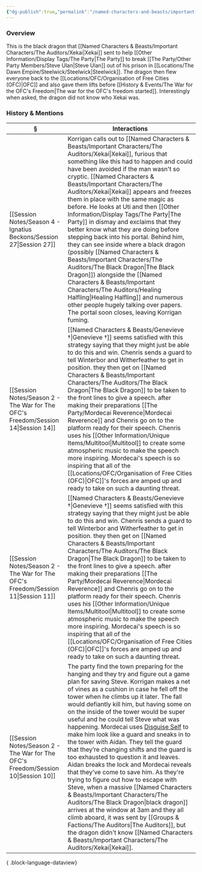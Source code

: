 ```yaml
---
{"dg-publish":true,"permalink":"/named-characters-and-beasts/important-characters/the-auditors/the-black-dragon/","tags":["NPC","Important"],"updated":"2025-06-10T19:10:58.352+01:00"}
---
```



### Overview
This is the black dragon that [[Named Characters & Beasts/Important Characters/The Auditors/Xekai\|Xekai]] sent to help [[Other Information/Display Tags/The Party\|The Party]] to break [[The Party/Other Party Members/Steve Ulan\|Steve Ulan]] out of his prison in [[Locations/The Dawn Empire/Steelwick/Steelwick\|Steelwick]]. The dragon then flew everyone back to the [[Locations/OFC/Organisation of Free Cities (OFC)\|OFC]] and also gave them lifts before [[History & Events/The War for the OFC's Freedom\|The war for the OFC's freedom started]]. Interestingly when asked, the dragon did not know who Xekai was. 

### History & Mentions
| §                                                                                    | Interactions                                                                                                                                                                                                                                                                                                                                                                                                                                                                                                                                                                                                                                                                                                                                                                                                                                                                                                                                           |
| ------------------------------------------------------------------------------------ | ------------------------------------------------------------------------------------------------------------------------------------------------------------------------------------------------------------------------------------------------------------------------------------------------------------------------------------------------------------------------------------------------------------------------------------------------------------------------------------------------------------------------------------------------------------------------------------------------------------------------------------------------------------------------------------------------------------------------------------------------------------------------------------------------------------------------------------------------------------------------------------------------------------------------------------------------------ |
| [[Session Notes/Season 4 - Ignatius Beckons/Session 27\|Session 27]]              | Korrigan calls out to [[Named Characters & Beasts/Important Characters/The Auditors/Xekai\|Xekai]], furious that something like this had to happen and could have been avoided if the man wasn't so cryptic. [[Named Characters & Beasts/Important Characters/The Auditors/Xekai\|Xekai]] appears and freezes them in place with the same magic as before. He looks at Uti and then [[Other Information/Display Tags/The Party\|The Party]] in dismay and exclaims that they better know what they are doing before stepping back into his portal. Behind him, they can see inside where a black dragon (possibly [[Named Characters & Beasts/Important Characters/The Auditors/The Black Dragon\|The Black Dragon]]) alongside the [[Named Characters & Beasts/Important Characters/The Auditors/Healing Halfling\|Healing Halfling]] and numerous other people hugely talking over papers.  The portal soon closes, leaving Korrigan fuming.                                                                                                                                                                                                                                                                                                                                                     |
| [[Session Notes/Season 2 - The War for The OFC's Freedom/Session 14\|Session 14]] | [[Named Characters & Beasts/Genevieve †\|Genevieve †]] seems satisfied with this strategy saying that they might just be able to do this and win. Chenris sends a guard to tell Winterbor and Witherfeather to get in position. they then get on [[Named Characters & Beasts/Important Characters/The Auditors/The Black Dragon\|The Black Dragon]] to be taken to the front lines to give a speech. after making their preparations [[The Party/Mordecai Reverence\|Mordecai Reverence]] and Chenris go on to the platform ready for their speech. Chenris uses his [[Other Information/Unique Items/Multitool\|Multitool]] to create some atmospheric music to make the speech more inspiring. Mordecai's speech is so inspiring that all of the [[Locations/OFC/Organisation of Free Cities (OFC)\|OFC]]'s forces are amped up and ready to take on such a daunting threat.                                                                                                                                                                                                                                                                                    |
| [[Session Notes/Season 2 - The War for The OFC's Freedom/Session 11\|Session 11]] | [[Named Characters & Beasts/Genevieve †\|Genevieve †]] seems satisfied with this strategy saying that they might just be able to do this and win. Chenris sends a guard to tell Winterbor and Witherfeather to get in position. they then get on [[Named Characters & Beasts/Important Characters/The Auditors/The Black Dragon\|The Black Dragon]] to be taken to the front lines to give a speech. after making their preparations [[The Party/Mordecai Reverence\|Mordecai Reverence]] and Chenris go on to the platform ready for their speech. Chenris uses his [[Other Information/Unique Items/Multitool\|Multitool]] to create some atmospheric music to make the speech more inspiring. Mordecai's speech is so inspiring that all of the [[Locations/OFC/Organisation of Free Cities (OFC)\|OFC]]'s forces are amped up and ready to take on such a daunting threat.                                                                                                                                                                                                                                                                                    |
| [[Session Notes/Season 2 - The War for The OFC's Freedom/Session 10\|Session 10]] | The party find the town preparing for the hanging and they try and figure out a game plan for saving Steve. Korrigan makes a net of vines as a cushion in case he fell off the tower when he climbs up it later. The fall would defiantly kill him, but having some on on the inside of the tower would be super useful and he could tell Steve what was happening. Mordecai uses [Disguise Self](https://www.dndbeyond.com/spells/disguise-self) to make him look like a guard and sneaks in to the tower with Aidan. They tell the guard that they’re changing shifts and the guard is too exhausted to question it and leaves. Aidan breaks the lock and Mordecai reveals that they’ve come to save him. As they're trying to figure out how to escape with Steve, when a massive [[Named Characters & Beasts/Important Characters/The Auditors/The Black Dragon\|black dragon]] arrives at the window at 3am and they all climb aboard, it was sent by [[Groups & Factions/The Auditors\|The Auditors]], but the dragon didn't know [[Named Characters & Beasts/Important Characters/The Auditors/Xekai\|Xekai]]. |

{ .block-language-dataview}